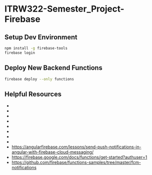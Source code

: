 # ITRW322-Semester_Project-Firebase

## Setup Dev Environment

```bash
npm install -g firebase-tools
firebase login
```

## Deploy New Backend Functions

```bash
firebase deploy --only functions
```

## Helpful Resources

-
-
-
-
-
-
-
- 
- https://angularfirebase.com/lessons/send-push-notifications-in-angular-with-firebase-cloud-messaging/
- https://firebase.google.com/docs/functions/get-started?authuser=1
- https://github.com/firebase/functions-samples/tree/master/fcm-notifications
